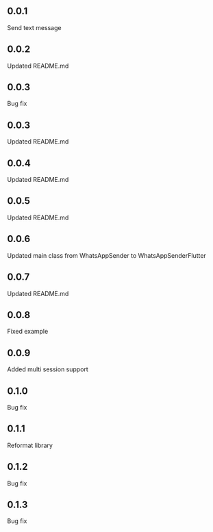 ## 0.0.1
Send text message

## 0.0.2
Updated README.md

## 0.0.3
Bug fix

## 0.0.3
Updated README.md

## 0.0.4
Updated README.md

## 0.0.5
Updated README.md

## 0.0.6
Updated main class from WhatsAppSender to WhatsAppSenderFlutter

## 0.0.7
Updated README.md

## 0.0.8
Fixed example

## 0.0.9
Added multi session support

## 0.1.0
Bug fix

## 0.1.1
Reformat library

## 0.1.2
Bug fix

## 0.1.3
Bug fix